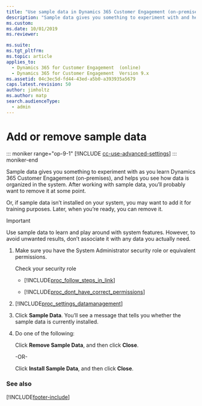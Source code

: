 ```yaml
---
title: "Use sample data in Dynamics 365 Customer Engagement (on-premises)"
description: "Sample data gives you something to experiment with and helps you see how data is organized in the system. Learn how to add or remove sample data."
ms.custom: 
ms.date: 10/01/2019
ms.reviewer: 

ms.suite: 
ms.tgt_pltfrm: 
ms.topic: article
applies_to: 
  - Dynamics 365 for Customer Engagement  (online)
  - Dynamics 365 for Customer Engagement  Version 9.x
ms.assetid: 04c3ec5d-fd44-43ed-a5b0-a393935a5679
caps.latest.revision: 50
author: jimholtz
ms.author: matp
search.audienceType: 
  - admin
---
```

# Add or remove sample data

::: moniker range="op-9-1"
[!INCLUDE [cc-use-advanced-settings](../includes/cc-use-advanced-settings.md)]
::: moniker-end

Sample data gives you something to experiment with as you learn Dynamics 365 Customer Engagement (on-premises), and helps you see how data is organized in the system. After working with sample data, you’ll probably want to remove it at some point. 
  
 Or, if sample data isn’t installed on your system, you may want to add it for training purposes. Later, when you’re ready, you can remove it.  
  
> [!IMPORTANT]
>  Use sample data to learn and play around with system features. However, to avoid unwanted results, don’t associate it with any data you actually need.  
  
1. Make sure you have the System Administrator security role or equivalent permissions.
  
    Check your security role  
  
   - [!INCLUDE[proc_follow_steps_in_link](../includes/proc-follow-steps-in-link.md)]  
  
   - [!INCLUDE[proc_dont_have_correct_permissions](../includes/proc-dont-have-correct-permissions.md)]  
  
2. [!INCLUDE[proc_settings_datamanagement](../includes/proc-settings-datamanagement.md)]  
  
3. Click **Sample Data**. You’ll see a message that tells you whether the sample data is currently installed.  
  
4. Do one of the following:  
  
    Click **Remove Sample Data**, and then click **Close**.  
  
    -OR-  
  
    Click **Install Sample Data**, and then click **Close**.  
  
### See also  



[!INCLUDE[footer-include](../../../includes/footer-banner.md)]
